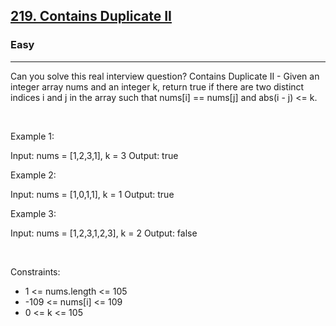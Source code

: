 <h2><a href="https://leetcode.com/problems/contains-duplicate-ii/">219. Contains Duplicate II</a></h2><h3>Easy</h3><hr>Can you solve this real interview question? Contains Duplicate II - Given an integer array nums and an integer k, return true if there are two distinct indices i and j in the array such that nums[i] == nums[j] and abs(i - j) <= k.

 

Example 1:


Input: nums = [1,2,3,1], k = 3
Output: true


Example 2:


Input: nums = [1,0,1,1], k = 1
Output: true


Example 3:


Input: nums = [1,2,3,1,2,3], k = 2
Output: false


 

Constraints:

 * 1 <= nums.length <= 105
 * -109 <= nums[i] <= 109
 * 0 <= k <= 105
